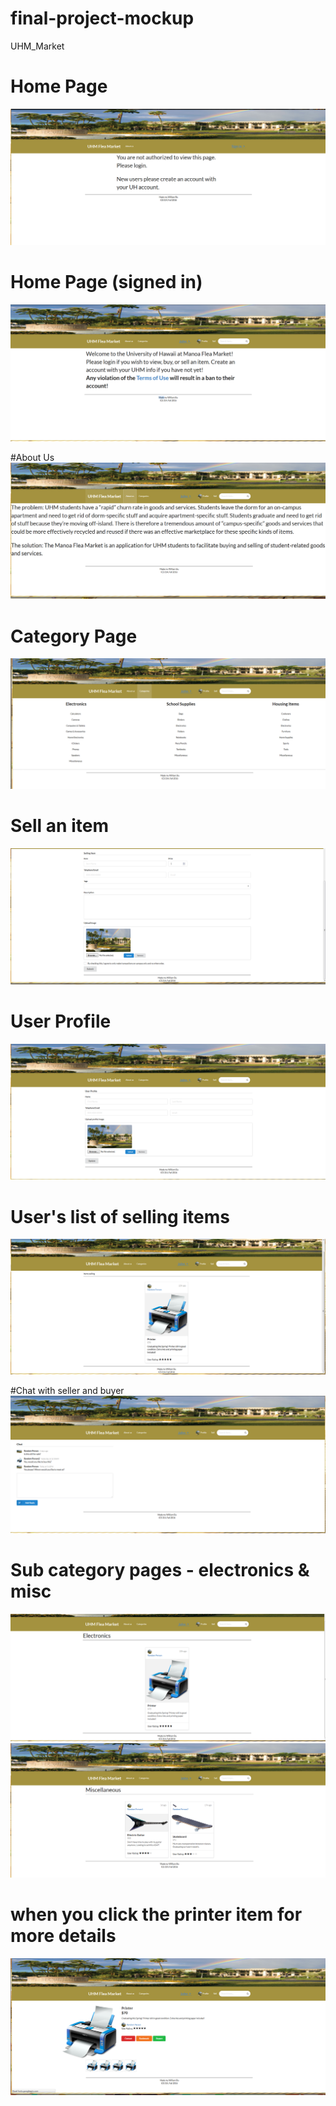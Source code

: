 # final-project-mockup

UHM_Market

# Home Page
<img class="ui huge image" src="/doc/home-page.png">

# Home Page (signed in)
<img class="ui huge image" src="/doc/home-page(signed in).png">

#About Us
<img class="ui huge image" src="/doc/about-us.png">

# Category Page
<img class="ui huge image" src="/doc/category-page.png">

# Sell an item
<img class="ui huge image" src="/doc/sell-page.png">

# User Profile
<img class="ui huge image" src="/doc/profile-page.png">

# User's list of selling items
<img class="ui huge image" src="/doc/list-page.png">

#Chat with seller and buyer
<img class="ui huge image" src="/doc/chat-page.png">

# Sub category pages - electronics & misc
<img class="ui huge image" src="/doc/electronics-page.png">
<img class="ui huge image" src="/doc/misc-page.png">

# when you click the printer item for more details
<img class="ui huge image" src="/doc/printer-page.png">